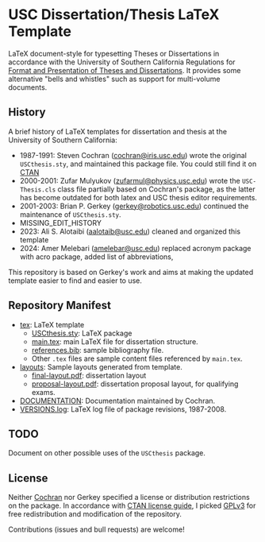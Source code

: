 # USC Dissertation/Thesis LaTeX Template
LaTeX document-style for typesetting Theses or Dissertations in accordance with the University of Southern California Regulations for [Format and Presentation of Theses and Dissertations](http://graduateschool.usc.edu/current-students/thesis-dissertation-submission/guidelines-for-format-and-presentation/).
It provides some alternative "bells and whistles" such as support for multi-volume documents.

## History

A brief history of LaTeX templates for dissertation and thesis at the University of Southern California:

- 1987-1991: Steven Cochran (cochran@iris.usc.edu) wrote the original `USCthesis.sty`, and maintained this package file. You could still find it on [CTAN](https://www.ctan.org/pkg/uscthesis)
- 2000-2001: Zufar Mulyukov (zufarmul@physics.usc.edu) wrote the `USC-Thesis.cls` class file partially based on Cochran's package, as the latter has become outdated for both latex and USC thesis editor requirements.
- 2001-2003: Brian P. Gerkey (gerkey@robotics.usc.edu) continued the maintenance of `USCthesis.sty`.
- MISSING_EDIT_HISTORY
- 2023: Ali S. Alotaibi (aalotaib@usc.edu) cleaned and organized this template
- 2024: Amer Melebari (amelebar@usc.edu) replaced acronym package with acro package, added list of abbreviations,


This repository is based on Gerkey's work and aims at making the updated template easier to find and easier to use.

## Repository Manifest

- [tex](./tex): LaTeX template
  - [USCthesis.sty](tex/USCthesis.sty): LaTeX package
  - [main.tex](tex/main.tex): main LaTeX file for dissertation structure.
  - [references.bib](tex/references.bib): sample bibliography file.
  - Other `.tex` files are sample content files referenced by `main.tex`.
- [layouts](./layouts): Sample layouts generated from template.
  - [final-layout.pdf](layouts/final-layout.pdf): dissertation layout
  - [proposal-layout.pdf](layouts/proposal-layout.pdf): dissertation proposal layout, for qualifying exams.
- [DOCUMENTATION](DOCUMENTATION): Documentation maintained by Cochran.
- [VERSIONS.log](VERSIONS.log): LaTeX log file of package revisions, 1987-2008.

## TODO

Document on other possible uses of the `USCthesis` package.

## License

Neither [Cochran](https://www.ctan.org/pkg/uscthesis) nor Gerkey specified a license or dis­tribution restrictions on the package.
In accordance with [CTAN license guide](https://www.ctan.org/license), I picked [GPLv3](http://www.gnu.org/licenses/gpl-3.0.en.html) for free redistribution and modification of the repository.

Contributions (issues and bull requests) are welcome!
